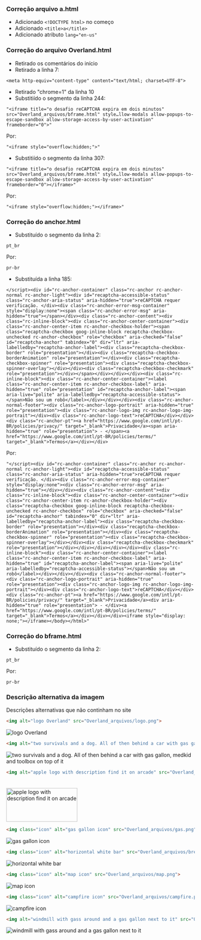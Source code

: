 ### Correção arquivo a.html
* Adicionado `<!DOCTYPE html>` no começo
* Adicionado `<title>a</title>`
* Adicionado atributo `lang="en-us"`

### Correção do arquivo Overland.html
* Retirado os comentários do início
* Retirado a linha 7: 
~~~
<meta http-equiv="content-type" content="text/html; charset=UTF-8">
~~~
* Retirado "chrome=1" da linha 10
* Substitiído o segmento da linha 244: 
~~~
"<iframe title="o desafio reCAPTCHA expira em dois minutos" src="Overland_arquivos/bframe.html" style…llow-modals allow-popups-to-escape-sandbox allow-storage-access-by-user-activation" frameborder="0">"
~~~
Por:
~~~
"<iframe style="overflow:hidden;">"
~~~
* Substitiído o segmento da linha 307: 
~~~
"<iframe title="o desafio reCAPTCHA expira em dois minutos" src="Overland_arquivos/bframe.html" style…llow-modals allow-popups-to-escape-sandbox allow-storage-access-by-user-activation" frameborder="0"></iframe>"
~~~
Por:
~~~
"<iframe style="overflow:hidden;"></iframe>"
~~~

### Correção do anchor.html
* Substituído o segmento da linha 2:
~~~
pt_br
~~~
Por:
~~~
pr-br
~~~
* Substituída a linha 185:
~~~
</script><div id="rc-anchor-container" class="rc-anchor rc-anchor-normal rc-anchor-light"><div id="recaptcha-accessible-status" class="rc-anchor-aria-status" aria-hidden="true">reCAPTCHA requer verificação. </div><div class="rc-anchor-error-msg-container" style="display:none"><span class="rc-anchor-error-msg" aria-hidden="true"></span></div><div class="rc-anchor-content"><div class="rc-inline-block"><div class="rc-anchor-center-container"><div class="rc-anchor-center-item rc-anchor-checkbox-holder"><span class="recaptcha-checkbox goog-inline-block recaptcha-checkbox-unchecked rc-anchor-checkbox" role="checkbox" aria-checked="false" id="recaptcha-anchor" tabindex="0" dir="ltr" aria-labelledby="recaptcha-anchor-label"><div class="recaptcha-checkbox-border" role="presentation"></div><div class="recaptcha-checkbox-borderAnimation" role="presentation"></div><div class="recaptcha-checkbox-spinner" role="presentation"><div class="recaptcha-checkbox-spinner-overlay"></div></div><div class="recaptcha-checkbox-checkmark" role="presentation"></div></span></div></div></div><div class="rc-inline-block"><div class="rc-anchor-center-container"><label class="rc-anchor-center-item rc-anchor-checkbox-label" aria-hidden="true" role="presentation" id="recaptcha-anchor-label"><span aria-live="polite" aria-labelledby="recaptcha-accessible-status"></span>Não sou um robô</label></div></div></div><div class="rc-anchor-normal-footer"><div class="rc-anchor-logo-portrait" aria-hidden="true" role="presentation"><div class="rc-anchor-logo-img rc-anchor-logo-img-portrait"></div><div class="rc-anchor-logo-text">reCAPTCHA</div></div><div class="rc-anchor-pt"><a href="https://www.google.com/intl/pt-BR/policies/privacy/" target="_blank">Privacidade</a><span aria-hidden="true" role="presentation"> - </span><a href="https://www.google.com/intl/pt-BR/policies/terms/" target="_blank">Termos</a></div></div>
~~~
Por:
~~~
"</script><div id="rc-anchor-container" class="rc-anchor rc-anchor-normal rc-anchor-light"><div id="recaptcha-accessible-status" class="rc-anchor-aria-status" aria-hidden="true">reCAPTCHA requer verificação. </div><div class="rc-anchor-error-msg-container" style="display:none"><div class="rc-anchor-error-msg" aria-hidden="true"></div></div><div class="rc-anchor-content"><div class="rc-inline-block"><div class="rc-anchor-center-container"><div class="rc-anchor-center-item rc-anchor-checkbox-holder"><div class="recaptcha-checkbox goog-inline-block recaptcha-checkbox-unchecked rc-anchor-checkbox" role="checkbox" aria-checked="false" id="recaptcha-anchor" tabindex="0" dir="ltr" aria-labelledby="recaptcha-anchor-label"><div class="recaptcha-checkbox-border" role="presentation"></div><div class="recaptcha-checkbox-borderAnimation" role="presentation"></div><div class="recaptcha-checkbox-spinner" role="presentation"><div class="recaptcha-checkbox-spinner-overlay"></div></div><div class="recaptcha-checkbox-checkmark" role="presentation"></div></div></div></div></div><div class="rc-inline-block"><div class="rc-anchor-center-container"><label class="rc-anchor-center-item rc-anchor-checkbox-label" aria-hidden="true" id="recaptcha-anchor-label"><span aria-live="polite" aria-labelledby="recaptcha-accessible-status"></span>Não sou um robô</label></div></div></div><div class="rc-anchor-normal-footer"><div class="rc-anchor-logo-portrait" aria-hidden="true" role="presentation"><div class="rc-anchor-logo-img rc-anchor-logo-img-portrait"></div><div class="rc-anchor-logo-text">reCAPTCHA</div></div><div class="rc-anchor-pt"><a href="https://www.google.com/intl/pt-BR/policies/privacy/" target="_blank">Privacidade</a><div aria-hidden="true" role="presentation"> - </div><a href="https://www.google.com/intl/pt-BR/policies/terms/" target="_blank">Termos</a></div></div></div><iframe style="display: none;"></iframe></body></html>"
~~~

### Correção do bframe.html
* Substituído o segmento da linha 2:
~~~
pt_br
~~~
Por:
~~~
pr-br
~~~

### Descrição alternativa da imagem
Descrições alternativas que não continham no site

~~~html
<img alt="logo Overland" src="Overland_arquivos/logo.png">
~~~
<img alt="logo Overland" src="Overland_arquivos/logo.png">

~~~html
<img alt="two survivals and a dog. All of then behind a car with gas gallon, medkid and toolbox on top of it" src="Overland_arquivos/group2.png">
~~~

<img alt="two survivals and a dog. All of then behind a car with gas gallon, medkid and toolbox on top of it" src="Overland_arquivos/group2.png">

~~~html
<img alt="apple logo with description find it on arcade" src="Overland_arquivos/Apple_Arcade_Badge_US.svg" style="margin-top: 20px; width: 190px; height: 90px;">
~~~

<img alt="apple logo with description find it on arcade" src="Overland_arquivos/Apple_Arcade_Badge_US.svg" style="margin-top: 20px; width: 190px; height: 90px;">

~~~html
<img class="icon" alt="gas gallon icon" src="Overland_arquivos/gas.png">
~~~
<img class="icon" alt="gas gallon icon" src="Overland_arquivos/gas.png">

~~~html
<img class="icon" alt="horizontal white bar" src="Overland_arquivos/break.png">
~~~
<img class="icon" alt="horizontal white bar" src="Overland_arquivos/break.png">

~~~html
<img class="icon" alt="map icon" src="Overland_arquivos/map.png">
~~~
<img class="icon" alt="map icon" src="Overland_arquivos/map.png">

~~~html
<img class="icon" alt="campfire icon" src="Overland_arquivos/campfire.png">
~~~
<img class="icon" alt="campfire icon" src="Overland_arquivos/campfire.png">

~~~html
<img alt="windmill with gass around and a gas gallon next to it" src="Overland_arquivos/windmill.png">
~~~
<img alt="windmill with gass around and a gas gallon next to it" src="Overland_arquivos/windmill.png">
